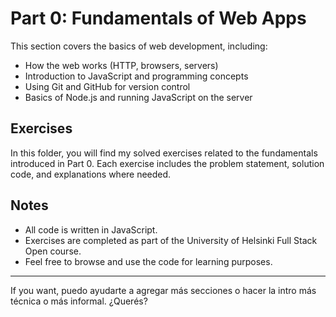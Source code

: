 # Part 0: Fundamentals of Web Apps

This section covers the basics of web development, including:

- How the web works (HTTP, browsers, servers)
- Introduction to JavaScript and programming concepts
- Using Git and GitHub for version control
- Basics of Node.js and running JavaScript on the server

## Exercises

In this folder, you will find my solved exercises related to the fundamentals introduced in Part 0. Each exercise includes the problem statement, solution code, and explanations where needed.

## Notes

- All code is written in JavaScript.
- Exercises are completed as part of the University of Helsinki Full Stack Open course.
- Feel free to browse and use the code for learning purposes.

---

If you want, puedo ayudarte a agregar más secciones o hacer la intro más técnica o más informal. ¿Querés?

